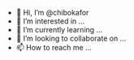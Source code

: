 - 👋 Hi, I’m @chibokafor
- 👀 I’m interested in ...
- 🌱 I’m currently learning ...
- 💞️ I’m looking to collaborate on ...
- 📫 How to reach me ...

<!---
chibokafor/chibokafor is a ✨ special ✨ repository because its `README.md` (this file) appears on your GitHub profile.
You can click the Preview link to take a look at your changes.
--->
